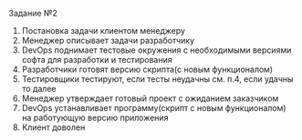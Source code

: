 Задание №2
1. Постановка задачи клиентом менеджеру
2. Менеджер описывает задачи разработчику
3. DevOps поднимает тестовые окружения с необходимыми версиями софта для разработки и тестирования
4. Разработчики готовят версию скрипта(с новым функционалом)
5. Тестировщики тестируют, если тесты неудачны см. п.4, если удачны то далее
6. Менеджер утверждает готовый проект с ожиданием заказчиком
7. DevOps устанавливает программу(скрипт с новым функционалом) на работующую версию приложения
8. Клиент доволен
